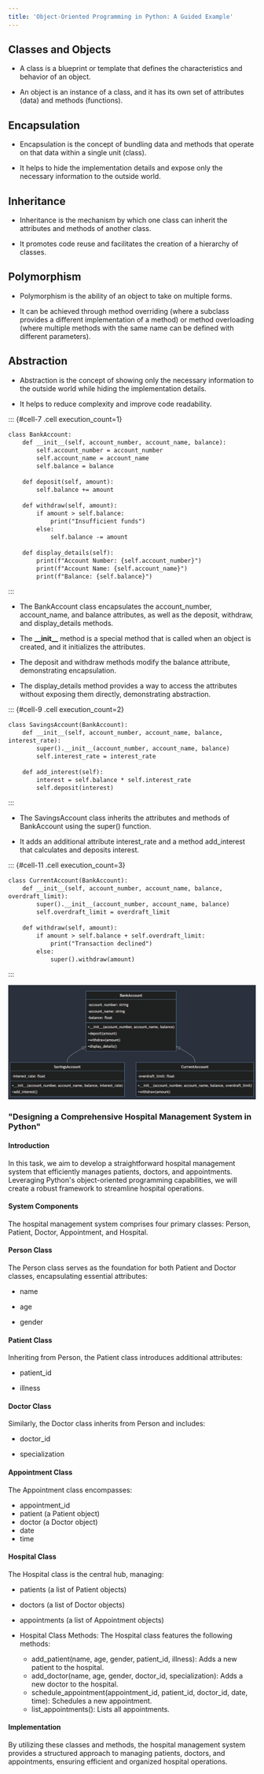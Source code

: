 ```yaml
---
title: 'Object-Oriented Programming in Python: A Guided Example'
---
```






## Classes and Objects

* A class is a blueprint or template that defines the characteristics and behavior of an object.

* An object is an instance of a class, and it has its own set of attributes (data) and methods (functions).

## Encapsulation

* Encapsulation is the concept of bundling data and methods that operate on that data within a single unit (class).

* It helps to hide the implementation details and expose only the necessary information to the outside world.

## Inheritance

* Inheritance is the mechanism by which one class can inherit the attributes and methods of another class.

* It promotes code reuse and facilitates the creation of a hierarchy of classes.

## Polymorphism

* Polymorphism is the ability of an object to take on multiple forms.

* It can be achieved through method overriding (where a subclass provides a different implementation of a method) or method overloading (where multiple methods with the same name can be defined with different parameters).

## Abstraction

* Abstraction is the concept of showing only the necessary information to the outside world while hiding the implementation details.

* It helps to reduce complexity and improve code readability.

::: {#cell-7 .cell execution_count=1}
``` {.python .cell-code}
class BankAccount:
    def __init__(self, account_number, account_name, balance):
        self.account_number = account_number
        self.account_name = account_name
        self.balance = balance

    def deposit(self, amount):
        self.balance += amount

    def withdraw(self, amount):
        if amount > self.balance:
            print("Insufficient funds")
        else:
            self.balance -= amount

    def display_details(self):
        print(f"Account Number: {self.account_number}")
        print(f"Account Name: {self.account_name}")
        print(f"Balance: {self.balance}")
```
:::


* The BankAccount class encapsulates the account_number, account_name, and balance attributes, as well as the deposit, withdraw, and display_details methods.

* The **\_\_init\_\_** method is a special method that is called when an object is created, and it initializes the attributes.

* The deposit and withdraw methods modify the balance attribute, demonstrating encapsulation.

* The display_details method provides a way to access the attributes without exposing them directly, demonstrating abstraction.

::: {#cell-9 .cell execution_count=2}
``` {.python .cell-code}
class SavingsAccount(BankAccount):
    def __init__(self, account_number, account_name, balance, interest_rate):
        super().__init__(account_number, account_name, balance)
        self.interest_rate = interest_rate

    def add_interest(self):
        interest = self.balance * self.interest_rate
        self.deposit(interest)
```
:::


* The SavingsAccount class inherits the attributes and methods of BankAccount using the super() function.

* It adds an additional attribute interest_rate and a method add_interest that calculates and deposits interest.

::: {#cell-11 .cell execution_count=3}
``` {.python .cell-code}
class CurrentAccount(BankAccount):
    def __init__(self, account_number, account_name, balance, overdraft_limit):
        super().__init__(account_number, account_name, balance)
        self.overdraft_limit = overdraft_limit

    def withdraw(self, amount):
        if amount > self.balance + self.overdraft_limit:
            print("Transaction declined")
        else:
            super().withdraw(amount)
```
:::


![image.png](lab001_OOP_files/figure-html/cell-12-1-image.png)


### "Designing a Comprehensive Hospital Management System in Python"

#### Introduction

In this task, we aim to develop a straightforward hospital management system that efficiently manages patients, doctors, and appointments. Leveraging Python's object-oriented programming capabilities, we will create a robust framework to streamline hospital operations.

#### System Components

The hospital management system comprises four primary classes: Person, Patient, Doctor, Appointment, and Hospital.

#### Person Class

The Person class serves as the foundation for both Patient and Doctor classes, encapsulating essential attributes:

* name

* age

* gender

#### Patient Class

Inheriting from Person, the Patient class introduces additional attributes:

* patient_id

* illness

#### Doctor Class

Similarly, the Doctor class inherits from Person and includes:

* doctor_id

* specialization

####  Appointment Class

The Appointment class encompasses:

* appointment_id
* patient (a Patient object)
* doctor (a Doctor object)
* date
* time

#### Hospital Class

The Hospital class is the central hub, managing:

* patients (a list of Patient objects)

* doctors (a list of Doctor objects)

* appointments (a list of Appointment objects)

* Hospital Class Methods: The Hospital class features the following methods:

    - add_patient(name, age, gender, patient_id, illness): Adds a new patient to the hospital.
    - add_doctor(name, age, gender, doctor_id, specialization): Adds a new doctor to the hospital.
    - schedule_appointment(appointment_id, patient_id, doctor_id, date, time): Schedules a new appointment.
    - list_appointments(): Lists all appointments.

#### Implementation

By utilizing these classes and methods, the hospital management system provides a structured approach to managing patients, doctors, and appointments, ensuring efficient and organized hospital operations.

